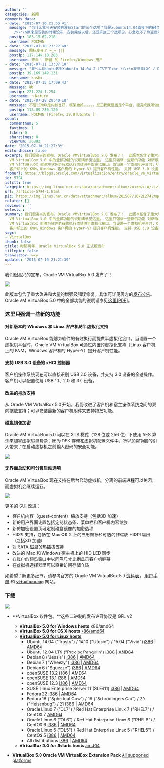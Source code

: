 ```yaml
---
author: ''
categories: 新闻
comments_data:
- date: '2015-07-10 21:53:41'
  message: "为什么我今天安装的没有Start的三个选项？我是xubuntu14.04直接下的64位DEB包。虚拟机中安装的Debian8.10。<br
    />\r\n原来是安装的时候没有，安装完成以后，还是有这三个选项的。心急吃不了热豆腐呀～"
  postip: 183.15.62.218
  username: POCMON
- date: '2015-07-10 23:22:49'
  message: 图标变丑了 =_= |||
  postip: 117.146.18.203
  username: 来自 - 新疆 的 Firefox/Windows 用户
- date: '2015-07-11 13:07:10'
  message: "我也从Ubuntu转到Xubuntu 14.04.2 LTS下了<br />\r\n我觉得LXC / Docker更好玩，玩Linux肯定没问题吧？"
  postip: 39.169.149.131
  username: kashu
- date: '2015-07-15 17:09:43'
  message: 唉
  postip: 221.226.1.254
  username: 丶Nature
- date: '2015-07-28 20:40:18'
  message: 不管LINUX是内核也好，框架也好。。。。。。反正我就是当是个平台，能完成我所做的事情就好了。GNOME和KDE都感觉太。。。。。。还是简单点好～不折腾
  postip: 113.89.230.120
  username: POCMON [Firefox 39.0|Ubuntu ]
count:
  commentnum: 5
  favtimes: 1
  likes: 0
  sharetimes: 0
  viewnum: 26802
date: '2015-07-10 21:27:39'
editorchoice: false
excerpt: 我们很高兴的宣布，Oracle VMVirtualBox 5.0 发布了！  此版本包含了重大改进和大量的增强及错误修复，具体可详见官方的发布公告。Oracle
  VM VirtualBox 5.0 中的全部功能的说明请参见这里。 这里只强调一些新的功能 对新版本的 Windows 和 Linux 客户机的半虚拟化支持 Oracle
  VM VirtualBox 能够为软件的有效执行而提供半虚拟化接口。当设置一个虚拟机平台时，Oracle VM VirtualBox 可通过内置的虚拟化支持（Linux
  客户机上的 KVM，Windows 客户机的 Hyper-V）提升客户机性能。 支持 USB 3.0 设备的 xHCI 控制器 客户机操作系统现在可以
fromurl: https://blogs.oracle.com/virtualization/entry/oracle_vm_virtualbox_5_07
id: 5794
islctt: true
largepic: https://img.linux.net.cn/data/attachment/album/201507/10/212742mqwct7e4zgacbv5t.jpg
url: /article-5794-1.html
pic: https://img.linux.net.cn/data/attachment/album/201507/10/212742mqwct7e4zgacbv5t.jpg.thumb.jpg
related: []
reviewer: ''
selector: ''
summary: 我们很高兴的宣布，Oracle VMVirtualBox 5.0 发布了！  此版本包含了重大改进和大量的增强及错误修复，具体可详见官方的发布公告。Oracle
  VM VirtualBox 5.0 中的全部功能的说明请参见这里。 这里只强调一些新的功能 对新版本的 Windows 和 Linux 客户机的半虚拟化支持 Oracle
  VM VirtualBox 能够为软件的有效执行而提供半虚拟化接口。当设置一个虚拟机平台时，Oracle VM VirtualBox 可通过内置的虚拟化支持（Linux
  客户机上的 KVM，Windows 客户机的 Hyper-V）提升客户机性能。 支持 USB 3.0 设备的 xHCI 控制器 客户机操作系统现在可以
tags:
- VirtualBox
thumb: false
title: 时隔两年，Oracle VirtualBox 5.0 正式版发布
titlepic: false
translator: wxy
updated: '2015-07-10 21:27:39'
---
```


我们很高兴的宣布，Oracle VM VirtualBox 5.0 发布了！


![](/data/attachment/album/201507/10/212742mqwct7e4zgacbv5t.jpg)


此版本包含了重大改进和大量的增强及错误修复，具体可详见官方的[发布公告](https://www.oracle.com/corporate/pressrelease/oracle-vm-virtualbox-5-070915.html)。Oracle VM VirtualBox 5.0 中的全部功能的说明请参见[这里[PDF]](http://www.oracle.com/us/technologies/virtualization/oraclevm/oracle-vm-virtualbox-ds-1655169.pdf)。


### 这里只强调一些新的功能


#### 对新版本的 Windows 和 Linux 客户机的半虚拟化支持


Oracle VM VirtualBox 能够为软件的有效执行而提供半虚拟化接口。当设置一个虚拟机平台时，Oracle VM VirtualBox 可通过内置的虚拟化支持（Linux 客户机上的 KVM，Windows 客户机的 Hyper-V）提升客户机性能。


#### 支持 USB 3.0 设备的 xHCI 控制器


客户机操作系统现在可以直接识别 USB 3.0 设备，并支持 3.0 设备的全速操作。客户机可以配置使用 USB 1.1、2.0 和 3.0 设备。


#### 改进的拖放支持


从 Oracle VM VirtualBox 5.0 开始，我们改进了客户机和宿主操作系统之间的双向拖放支持；可以安装最新的客户机附件来支持拖放功能。


#### 磁盘镜像加密


Oracle VM VirtualBox 5.0 可以在 XTS 模式（128 位或 256 位）下使用 AES 算法来加密虚拟磁盘镜像；因为 DEK 存储在虚拟机配置文件中，所以加密功能的引入带来了在启动虚拟机之前输入密码的安全功能。


![](/data/attachment/album/201507/10/211111vn3883zasenv9aes.png) 


#### 无界面启动和可分离启动选项


Oracle VM VirtualBox 现在支持在后台启动虚拟机，分离的前端进程可以关闭，而虚拟机会继续运行。


![](/data/attachment/album/201507/10/211129hnf7dp7dnfdne74e.png) 


更多的 GUI 改进：


* 客户机内容（guest-content）缩放支持（包括3D 加速）
* 新的用户界面设置包括定制状态条、菜单栏和客户机内容缩放
* 新的加密设置页可定制磁盘镜像的加密选项
* HiDPI 支持，包括在 Mac OS X 上的应用图标和可选的非缩放 HiDPI 输出（包括3D 加速）
* 对 SATA 磁盘的热插拔支持
* 改进的 Mac 和 Windows 宿主机上的 HID LED 同步
* 在账户的预览窗口中以同等尺寸比例显示客户机屏幕
* 在虚拟机选择器里可以直接访问存储介质


如希望了解更多细节，请参考官方的 Oracle VM VirtualBox 5.0 [资料表](http://www.oracle.com/us/technologies/virtualization/oraclevm/oracle-vm-virtualbox-ds-1655169.pdf)， [用户手册](http://download.virtualbox.org/virtualbox/5.0.0/UserManual.pdf) 和 [virtualbox.org](https://www.virtualbox.org/) 网站。


### 下载


[![](/data/attachment/album/201507/10/212746rpwc8z0g35bbcpxw.png)](https://www.virtualbox.org/wiki/Downloads)


* **VirtualBox 软件包。**这些二进制的发布许可协议是 GPL v2
	+ **VirtualBox 5.0 for Windows hosts**  [x86/amd64](http://download.virtualbox.org/virtualbox/5.0.0/VirtualBox-5.0.0-101573-Win.exe)
	+ **VirtualBox 5.0 for OS X hosts**  [x86/amd64](http://download.virtualbox.org/virtualbox/5.0.0/VirtualBox-5.0.0-101573-OSX.dmg)
	+ **[VirtualBox 5.0 for Linux hosts](https://www.virtualbox.org/wiki/Linux_Downloads)**
		- Ubuntu 14.04 ("Trusty") / 14.10 ("Utopic") / 15.04 ("Vivid")  [i386](http://download.virtualbox.org/virtualbox/5.0.0/virtualbox-5.0_5.0.0-101573~Ubuntu~trusty_i386.deb) |  [AMD64](http://download.virtualbox.org/virtualbox/5.0.0/virtualbox-5.0_5.0.0-101573~Ubuntu~trusty_amd64.deb)
		- Ubuntu 12.04 LTS ("Precise Pangolin")  [i386](http://download.virtualbox.org/virtualbox/5.0.0/virtualbox-5.0_5.0.0-101573~Ubuntu~precise_i386.deb) |  [AMD64](http://download.virtualbox.org/virtualbox/5.0.0/virtualbox-5.0_5.0.0-101573~Ubuntu~precise_amd64.deb)
		- Debian 8 ("Jessie")  [i386](http://download.virtualbox.org/virtualbox/5.0.0/virtualbox-5.0_5.0.0-101573~Debian~jessie_i386.deb) |  [AMD64](http://download.virtualbox.org/virtualbox/5.0.0/virtualbox-5.0_5.0.0-101573~Debian~jessie_amd64.deb)
		- Debian 7 ("Wheezy")  [i386](http://download.virtualbox.org/virtualbox/5.0.0/virtualbox-5.0_5.0.0-101573~Debian~wheezy_i386.deb) |  [AMD64](http://download.virtualbox.org/virtualbox/5.0.0/virtualbox-5.0_5.0.0-101573~Debian~wheezy_amd64.deb)
		- Debian 6 ("Squeeze")  [i386](http://download.virtualbox.org/virtualbox/5.0.0/virtualbox-5.0_5.0.0-101573~Debian~squeeze_i386.deb) |  [AMD64](http://download.virtualbox.org/virtualbox/5.0.0/virtualbox-5.0_5.0.0-101573~Debian~squeeze_amd64.deb)
		- openSUSE 13.2  [i386](http://download.virtualbox.org/virtualbox/5.0.0/VirtualBox-5.0-5.0.0_101573_openSUSE132-1.i586.rpm) |  [AMD64](http://download.virtualbox.org/virtualbox/5.0.0/VirtualBox-5.0-5.0.0_101573_openSUSE132-1.x86_64.rpm)
		- openSUSE 13.1  [i386](http://download.virtualbox.org/virtualbox/5.0.0/VirtualBox-5.0-5.0.0_101573_openSUSE131-1.i586.rpm) |  [AMD64](http://download.virtualbox.org/virtualbox/5.0.0/VirtualBox-5.0-5.0.0_101573_openSUSE131-1.x86_64.rpm)
		- openSUSE 12.3  [i386](http://download.virtualbox.org/virtualbox/5.0.0/VirtualBox-5.0-5.0.0_101573_openSUSE123-1.i586.rpm) |  [AMD64](http://download.virtualbox.org/virtualbox/5.0.0/VirtualBox-5.0-5.0.0_101573_openSUSE123-1.x86_64.rpm)
		- SUSE Linux Enterprise Server 11 (SLES11)  [i386](http://download.virtualbox.org/virtualbox/5.0.0/VirtualBox-5.0-5.0.0_101573_sles11.0-1.i586.rpm) |  [AMD64](http://download.virtualbox.org/virtualbox/5.0.0/VirtualBox-5.0-5.0.0_101573_sles11.0-1.x86_64.rpm)
		- Fedora 22  [i386](http://download.virtualbox.org/virtualbox/5.0.0/VirtualBox-5.0-5.0.0_101573_fedora22-1.i686.rpm) |  [AMD64](http://download.virtualbox.org/virtualbox/5.0.0/VirtualBox-5.0-5.0.0_101573_fedora22-1.x86_64.rpm)
		- Fedora 18 ("Spherical Cow") / 19 ("Schrödingers Cat") / 20 ("Heisenbug") / 21  [i386](http://download.virtualbox.org/virtualbox/5.0.0/VirtualBox-5.0-5.0.0_101573_fedora18-1.i686.rpm) |  [AMD64](http://download.virtualbox.org/virtualbox/5.0.0/VirtualBox-5.0-5.0.0_101573_fedora18-1.x86_64.rpm)
		- Oracle Linux 7 ("OL7") / Red Hat Enterprise Linux 7 ("RHEL7") / CentOS 7  [AMD64](http://download.virtualbox.org/virtualbox/5.0.0/VirtualBox-5.0-5.0.0_101573_el7-1.x86_64.rpm)
		- Oracle Linux 6 ("OL6") / Red Hat Enterprise Linux 6 ("RHEL6") / CentOS 6  [i386](http://download.virtualbox.org/virtualbox/5.0.0/VirtualBox-5.0-5.0.0_101573_el6-1.i686.rpm) |  [AMD64](http://download.virtualbox.org/virtualbox/5.0.0/VirtualBox-5.0-5.0.0_101573_el6-1.x86_64.rpm)
		- Oracle Linux 5 ("OL5") / Red Hat Enterprise Linux 5 ("RHEL5") / CentOS 5  [i386](http://download.virtualbox.org/virtualbox/5.0.0/VirtualBox-5.0-5.0.0_101573_el5-1.i386.rpm) |  [AMD64](http://download.virtualbox.org/virtualbox/5.0.0/VirtualBox-5.0-5.0.0_101573_el5-1.x86_64.rpm)
		- All distributions  [i386](http://download.virtualbox.org/virtualbox/5.0.0/VirtualBox-5.0.0-101573-Linux_x86.run) |  [AMD64](http://download.virtualbox.org/virtualbox/5.0.0/VirtualBox-5.0.0-101573-Linux_amd64.run)
	+ **VirtualBox 5.0 for Solaris hosts**  [amd64](http://download.virtualbox.org/virtualbox/5.0.0/VirtualBox-5.0.0-101573-SunOS.tar.gz)


* **VirtualBox 5.0 Oracle VM VirtualBox Extension Pack**  [All supported platforms](http://download.virtualbox.org/virtualbox/5.0.0/Oracle_VM_VirtualBox_Extension_Pack-5.0.0-101573.vbox-extpack)